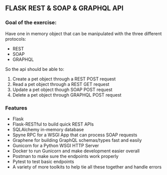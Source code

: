 ## FLASK REST & SOAP & GRAPHQL API 

### Goal of the exercise: 

Have one in memory object that can be manipulated with the three different protocols:

- REST
- SOAP
- GRAPHQL

So the api should be able to:

1. Create a pet object through a REST POST request
2. Read a pet object through a REST GET request
3. Update a pet object though SOAP POST request
4. Delete a pet object through GRAPHQL POST request


### Features

- Flask 
- Flask-RESTful to build quick REST APIs
- SQLAlchemy in-memory database
- Spyne RPC for a WSGI App that can process SOAP requests
- Graphene for building GraphQL schemas/types fast and easily
- Gunicorn for a Python WSGI HTTP Server
- Docker to run Gunicorn and make development easier overall
- Postman to make sure the endpoints work properly
- Pytest to test basic endpoints
- A variety of more toolkits to help tie all these together and handle errors












